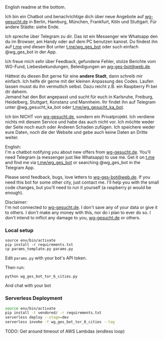 English readme at the bottom.

Ich bin ein Chatbot und benachrichtige dich über neue Angebote auf [wg-gesucht.de]() in Berlin, Hamburg, München,
Frankfurt, Köln und Stuttgart. Für andere Städte: siehe Ende. 

Ich spreche über Telegram zu dir. Das ist ein Messenger  wie Whatsapp den du im Browser, am Handy oder auf dem PC
benutzen kannst. Du findest ihn auf [t.me]() und diesen Bot unter [t.me/wg_ges_bot]() oder such einfach @wg_ges_bot in
der App.

Ich freue mich sehr über Feedback, gefundene Fehler, stolze Berichte vom WG-Fund, Liebesbekundungen, Beleidigungen an 
[wg-ges-bot@web.de]().

Hättest du diesen Bot gerne für eine **andere Stadt**, dann schreib mir einfach. Ich helfe dir gerne mit der kleinen 
Anpassung des Codes. Laufen lassen musst du ihn vermutlich selbst. Dazu reicht z.B. ein Raspberry Pi bei dir 
daheim.  
Jemand hat den Bot angepasst und sucht für euch in Karlsruhe, Freiburg, Heidelberg, Stuttgart, Konstanz und 
Mannheim. Ihr findet ihn auf Telegram unter @wg_gesucht_ka_bot oder [t.me/wg_gesucht_ka_bot]().

Ich bin NICHT von [wg-gesucht.de](), sondern ein Privatprojekt. Ich verdiene nichts mit diesem Service und habe das auch
nicht vor. Ich möchte weder der Seite noch euch oder Anderen Schaden zufügen. Ich speichere weder eure Daten, noch die
der Website und gebe auch keine Daten an Dritte weiter.

English:  
I'm a chatbot notifying you about new offers from [wg-gesucht.de](). You'll need Telegram (a messenger just like 
Whatsapp) to use me. Get it on [t.me]() and find me via [t.me/wg_ges_bot]() or searching @wg_ges_bot in the Telegram App.

Please send feedback, bugs, love letters to [wg-ges-bot@web.de](). If you need this bot for some other city, just contact
me. I'll help you with the small code changes, but you'll need to run it yourself (a raspberry pi would be enough).

Disclaimer:  
I'm not connected to [wg-gesucht.de](). I don't save any of your data or give it to others. I don't make any money with 
this, nor do i plan to ever do so. I don't intend to inflict any damage to you, [wg-gesucht.de]() or others.

### Local setup
```
source env/bin/activate
pip install -r requirements.txt
cp params_template.py params.py
```
Edit `params.py` with your bot's API token.

Then run:
```
python wg_ges_bot_tor_6_cities.py
```

And chat with your bot

### Serverless Deployment 
```sh
source env/bin/activate
pip install -t vendored/ -r requirements.txt
serverless deploy --stage=dev
serverless invoke -f wg_ges_bot_tor_6_cities --log
```
TODO: Get around timeout of AWS Lambdas (endless loop)

